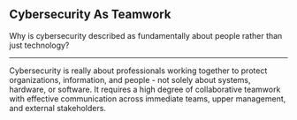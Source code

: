 ## Cybersecurity As Teamwork

Why is cybersecurity described as fundamentally about people rather than just technology?

---

Cybersecurity is really about professionals working together to protect organizations, information, and people - not solely about systems, hardware, or software. It requires a high degree of collaborative teamwork with effective communication across immediate teams, upper management, and external stakeholders.

